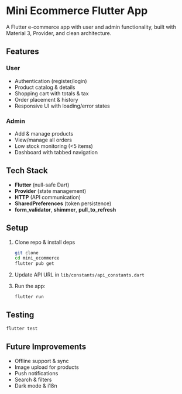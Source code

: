 # Mini Ecommerce Flutter App

A Flutter e-commerce app with user and admin functionality, built with Material 3, Provider, and clean architecture.

## Features

### User

* Authentication (register/login)
* Product catalog & details
* Shopping cart with totals & tax
* Order placement & history
* Responsive UI with loading/error states

### Admin

* Add & manage products
* View/manage all orders
* Low stock monitoring (<5 items)
* Dashboard with tabbed navigation

## Tech Stack

* **Flutter** (null-safe Dart)
* **Provider** (state management)
* **HTTP** (API communication)
* **SharedPreferences** (token persistence)
* **form\_validator**, **shimmer**, **pull\_to\_refresh**

## Setup

1. Clone repo & install deps

   ```bash
   git clone
   cd mini_ecommerce
   flutter pub get
   ```
2. Update API URL in `lib/constants/api_constants.dart`
3. Run the app:

   ```bash
   flutter run
   ```

## Testing

```bash
flutter test
```

## Future Improvements

* Offline support & sync
* Image upload for products
* Push notifications
* Search & filters
* Dark mode & i18n
